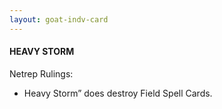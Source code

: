 ```yaml
---
layout: goat-indv-card
---
```


#### HEAVY STORM

Netrep Rulings:

*   Heavy Storm” does destroy Field Spell Cards.